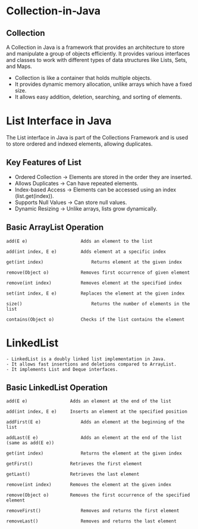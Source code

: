 # Collection-in-Java

## Collection

A Collection in Java is a framework that provides an architecture to store and manipulate a group of objects efficiently. It provides various interfaces and classes to work with different types of data structures like Lists, Sets, and Maps.

- Collection is like a container that holds multiple objects.
- It provides dynamic memory allocation, unlike arrays which have a fixed size.
- It allows easy addition, deletion, searching, and sorting of elements.

# List Interface in Java

The List interface in Java is part of the Collections Framework and is used to store ordered and indexed elements, allowing duplicates.
## Key Features of List
- Ordered Collection → Elements are stored in the order they are inserted.
- Allows Duplicates → Can have repeated elements.
- Index-based Access → Elements can be accessed using an index (list.get(index)).
- Supports Null Values → Can store null values.
- Dynamic Resizing → Unlike arrays, lists grow dynamically.

## Basic ArrayList Operation

    add(E e)	                Adds an element to the list

    add(int index, E e)	        Adds element at a specific index

    get(int index)	                Returns element at the given index

    remove(Object o)	        Removes first occurrence of given element

    remove(int index)	        Removes element at the specified index

    set(int index, E e)	        Replaces the element at the given index

    size()	                        Returns the number of elements in the list

    contains(Object o)	        Checks if the list contains the element

# LinkedList

    - LinkedList is a doubly linked list implementation in Java.
    - It allows fast insertions and deletions compared to ArrayList.
    - It implements List and Deque interfaces.

## Basic LinkedList Operation

    add(E e)	            Adds an element at the end of the list
    
    add(int index, E e)	    Inserts an element at the specified position
    
    addFirst(E e)	            Adds an element at the beginning of the list
    
    addLast(E e)	            Adds an element at the end of the list (same as add(E e))
    
    get(int index)	            Returns the element at the given index
    
    getFirst()	            Retrieves the first element
    
    getLast()	            Retrieves the last element
    
    remove(int index)	    Removes the element at the given index
    
    remove(Object o)	    Removes the first occurrence of the specified element
    
    removeFirst()	            Removes and returns the first element
    
    removeLast()	            Removes and returns the last element
